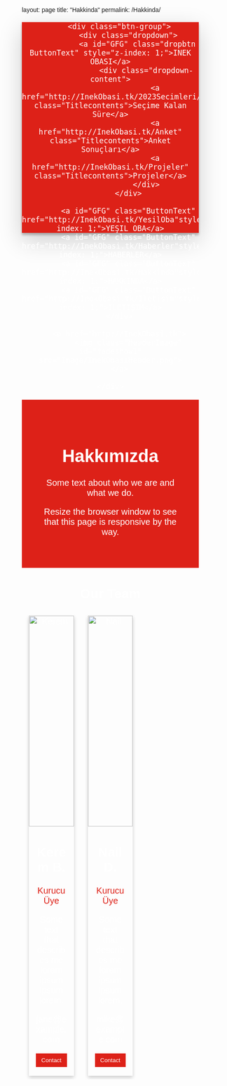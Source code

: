 layout: page
title: "Hakkinda"
permalink: /Hakkinda/

<!DOCTYPE html>
<html>
<head>
    <meta name="viewport" content="width=device-width, initial-scale=1">
    <link rel="shortcut icon" href="Image/InekObasiFavIconWhite.ico"/>
</head>

<style>
    .header {
        text-align: center;
        background: #dd2118;
        color: white;
        font-size: 20px;
        height: 12vh;
        width: auto;
        box-shadow: 0 5px 5px 0 rgba(0,0,0,0.24), 0 17px 50px 0 rgba(0,0,0,0.19);

    }
    
    .HeaderImage {
        width: 13.8%;
        position:relative;
        bottom: 50px;
        right: 30%;
    }

    @media only screen and (max-width: 1026px) {
        #fadeshow1 {
            display: none;
        }
    }
    .btn-group{
        z-index: 1;
        position: relative;
        top: 40%;
        font-size: 100%;
        text-align: center;
    }

    #GFG{
        text-decoration: none;
    }

    .btn-group .ButtonText{
        padding: 1vw;
    }

    .ButtonText:hover{
        color: rgb(180, 169, 169);
    }

    .btn-group .buttonHeader {
        background-color: #dd2118; 
        border: 2px solid #aa1b13;
        border-radius: 4px;
        color: white;
        padding: 16px 32px;
        text-align: center;
        text-decoration: none;
        display: inline-block;
        font-size: 16px;
        transition-duration: 0.4s;
        cursor: pointer;
    }
    .buttonHeader:hover {
        background-color: #aa1b13;
        color: white;
        box-shadow: 0 12px 16px 0 rgba(0,0,0,0.24), 0 17px 50px 0 rgba(0,0,0,0.19);
    }
    .buttonHeader:active {
        background-color: #aa1b13;
        box-shadow: 0 5px #666;
        transform: translateY(4px);
    }
    .dropdown {
        position: relative;
        display: inline-block;
    }
    .dropdown-content {
        display: none;
        position: absolute;
        background-color: #f9f9f9;
        min-width: 160px;
        box-shadow: 0px 8px 16px 0px rgba(0,0,0,0.2);
        z-index: 1;
    }
    .dropdown-content a {
        color: black;
        padding: 12px 16px;
        text-decoration: none;
        display: block;
    }
    .dropdown:hover .dropdown-content {
        display: block;
    }
    .dropdown-content .Titlecontents{
        color: white;
        background-color: #dd2118;
        border: 1px solid #aa1b13;
        border-radius: 1px;
    }
    .Titlecontents:hover{
        background-color: #aa1b13;
    }
    .Titlecontents:active{
        background-color: #aa1b13;
        box-shadow: 0 1px #666;
        transform: translateY(-1px);
    }
















body {
  font-family: Arial, Helvetica, sans-serif;
  margin: 0;
}

html {
  box-sizing: border-box;
}

*, *:before, *:after {
  box-sizing: inherit;
}

.column {
  float: left;
  width: 33.3%;
  margin-bottom: 16px;
  padding: 0 8px;
}

.card {
  box-shadow: 0 4px 8px 0 rgba(0, 0, 0, 0.2);
  margin: 8px;
}

.about-section {
  padding: 50px;
  text-align: center;
  background-color: #dd2118;
  color: white;
}

.container {
  padding: 0 16px;
}

.container::after, .row::after {
  content: "";
  clear: both;
  display: table;
}

.title {
  color: dd2118;
}

.button {
  border: none;
  outline: 0;
  display: inline-block;
  padding: 8px;
  color: white;
  background-color: #dd2118;
  text-align: center;
  cursor: pointer;
  width: 100%;
}

.button:hover {
  background-color: #aa1b13;
}

@media screen and (max-width: 650px) {
  .column {
    width: 100%;
    display: block;
  }
}

    #GFG{
        color: white;
        text-decoration: none;
    }

    

</style>
</head>
<body>
    <div class="header">


        <div class="btn-group">
            <div class="dropdown">
                <a id="GFG" class="dropbtn ButtonText" style="z-index: 1;">INEK OBASI</a>
                    <div class="dropdown-content">
                        <a href="http://InekObasi.tk/2023Secimleri/" class="Titlecontents">Seçime Kalan Süre</a>
                        <a href="http://InekObasi.tk/Anket" class="Titlecontents">Anket Sonuçları</a>
                        <a href="http://InekObasi.tk/Projeler" class="Titlecontents">Projeler</a>
                    </div>
            </div>

            <a id="GFG" class="ButtonText" href="http://InekObasi.tk/YesilOba"style="z-index: 1;">YEŞIL OBA</a>
            <a id="GFG" class="ButtonText" href="http://InekObasi.tk/Haberler"style="z-index: 1;">HABERLER</a>
            <a id="GFG" class="ButtonText" href="http://InekObasi.tk/Hakkinda"style="z-index: 1;">HAKKINDA</a>
            <a id="GFG" class="ButtonText" href="http://InekObasi.tk/Iletisim"style="z-index: 1;">ILETIŞIM</a>
        </div>

        <a href="http://InekObasi.tk">
            <img class="HeaderImage" id="fadeshow1" src="Image/InekObasıHeader.png">
        </a>

    </div>
<div class="about-section">
  <h1>Hakkımızda</h1>
  <p>Some text about who we are and what we do.</p>
  <p>Resize the browser window to see that this page is responsive by the way.</p>
</div>

<h2 style="text-align:center">Our Team</h2>
<div class="row">
  <div class="column">
    <div class="card">
      <img src="" alt="Kerem" style="width:100%">
      <div class="container">
        <h2>Kerem B.</h2>
        <p class="title">Kurucu Üye</p>
        <p>Some text that describes me lorem ipsum ipsum lorem.</p>
        <p>jane@example.com</p>
        <p><button class="button">Contact</button></p>
      </div>
    </div>
  </div>

  <div class="column">
    <div class="card">
      <img src="" alt="Nail" style="width:100%">
      <div class="container">
        <h2>Nail D.</h2>
        <p class="title">Kurucu Üye</p>
        <p>Some text that describes me lorem ipsum ipsum lorem.</p>
        <p>mike@example.com</p>
        <p><button class="button">Contact</button></p>
      </div>
    </div>
  </div>
  
<!--   <div class="column">
    <div class="card">
      <img src="" alt="" style="width:100%">
      <div class="container">
        <h2>John Doe</h2>
        <p class="title">Designer</p>
        <p>Some text that describes me lorem ipsum ipsum lorem.</p>
        <p>john@example.com</p>
        <p><button class="button">Contact</button></p>
      </div>
    </div>
  </div> -->
</div>

</body>
</html>
